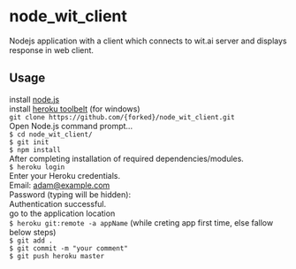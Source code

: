 # node_wit_client
Nodejs application with a client which connects to wit.ai server and displays response in web client.

## Usage
install <a href="https://nodejs.org/en/download/" >node.js</a> <br/>
install <a href="https://toolbelt.heroku.com/" >heroku toolbelt</a> (for windows) <br/>
`git clone https://github.com/{forked}/node_wit_client.git` <br/>
Open Node.js command prompt... <br/>
`$ cd node_wit_client/`  <br/>
`$ git init`  <br/>
`$ npm install` <br/>
After completing installation of required dependencies/modules.<br/>
`$ heroku login` <br/>
Enter your Heroku credentials. <br/>
Email: adam@example.com <br/>
Password (typing will be hidden): <br/>
Authentication successful. <br/>
go to the application location <br/>
`$ heroku git:remote -a appName` (while creting app first time, else fallow below steps)  <br/>
`$ git add . ` <br/>
`$ git commit -m "your comment"` <br/>
`$ git push heroku master` <br/>


<!-- ## Developing -->
